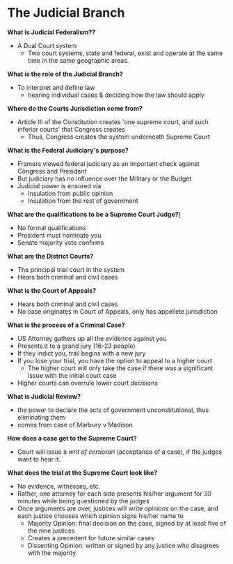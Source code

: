 #   The Judicial Branch

**What is Judicial Federalism??**

*   A Dual Court system
    +   Two court systems, state and federal, exist and operate at the same time in the same geographic areas.

**What is the role of the Judicial Branch?**

*   To interpret and define law
    +   hearing individual cases & deciding how the law should apply

**Where do the Courts Jurisdiction come from?**

*   Article III of the Constitution creates 'one supreme court, and such inferior courts' that Congress creates
    +   Thus, Congress creates the system underneath Supreme Court

**What is the Federal Judiciary's purpose?**

*   Framers viewed federal judiciary as an important check against Congress and President
*   But judiciary has no influence over the Military or the Budget
*   Judicial power is ensured via
    +   Insulation from public opinion
    +   Insulation from the rest of government

**What are the qualifications to be a Supreme Court Judge?**]

*   No formal qualifications
*   President must nominate you
*   Senate majority vote confirms

**What are the District Courts?**

*   The principal trial court in the system
*   Hears both criminal and civil cases

**What is the Court of Appeals?**

*   Hears both criminal and civil cases
*   No case originates in Court of Appeals, only has appellete jurisdiction


**What is the process of a Criminal Case?**

*   US Attorney gathers up all the evidence against you
*   Presents it to a grand jury (16-23 people)
*   If they indict you, trail begins with a new jury
*   If you lose your trial, you have the option to appeal to a higher court
    +   The higher court will only take the case if there was a significant issue with the initial court case
*   Higher courts can overrule lower court decisions

**What is Judicial Review?**

*   the power to declare the acts of government unconstitutional, thus eliminating them
*   comes from case of Marbury v Madison

**How does a case get to the Supreme Court?**

*   Court will issue a *writ of certiorari* (acceptance of a case), if the judges want to hear it.

**What does the trial at the Supreme Court look like?**

*   No evidence, witnesses, etc.
*   Rather, one attorney for each side presents his/her argument for 30 minutes while being questioned by the judges
*   Once arguments are over, justices will write *opinions* on the case, and each justice chooses which opinion signs his/her name to
    +   Majority Opinion: final decision on the case, signed by at least five of the nine justices
    +   Creates a precedent for future similar cases
    +   Dissenting Opinion: written or signed by any justice who disagrees with the majority
    